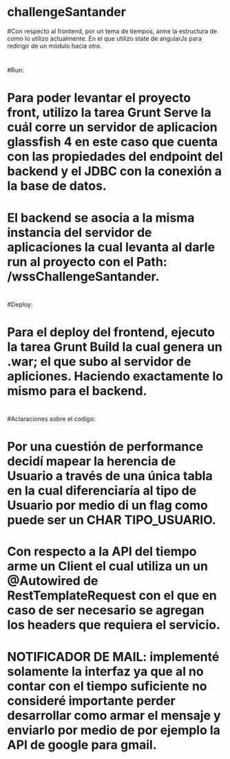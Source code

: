 # challengeSantander
#Con respecto al frontend, por un tema de tiempos, arme la estructura de como lo utilizo actualmente. En el que utilizo state de angularJs para redirigir de un módulo hacia otro.
#
#Run:
#   Para poder levantar el proyecto front, utilizo la tarea Grunt Serve la cuál corre un servidor de aplicacion glassfish 4 en este caso que cuenta con las propiedades del endpoint del backend y el JDBC con la conexión a la base de datos.
#   El backend se asocia a la misma instancia del servidor de aplicaciones la cual levanta al darle run al proyecto con el Path: /wssChallengeSantander.
#
#Deploy:
# Para el deploy del frontend, ejecuto la tarea Grunt Build la cual genera un .war; el que subo al servidor de apliciones. Haciendo exactamente lo mismo para el backend.
#
#Aclaraciones sobre el codigo:
# Por una cuestión de performance decidí mapear la herencia de Usuario a través de una única tabla en la cual diferenciaría al tipo de Usuario por medio di un flag como puede ser un CHAR TIPO_USUARIO.
# Con respecto a la API del tiempo arme un Client el cual utiliza un un @Autowired de RestTemplateRequest con el que en caso de ser necesario se agregan los headers que requiera el servicio.
# NOTIFICADOR DE MAIL: implementé solamente la interfaz ya que al no contar con el tiempo suficiente no consideré importante perder desarrollar como armar el mensaje y enviarlo por medio de por ejemplo la API de google para gmail.
